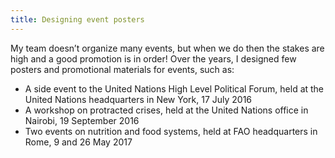 ```yaml
---
title: Designing event posters
---
```


My team doesn’t organize many events, but when we do then the stakes are high and a good promotion is in order! Over the years, I designed few posters and promotional materials for events, such as:
* A side event to the United Nations High Level Political Forum, held at the United Nations headquarters in New York, 17 July 2016
* A workshop on protracted crises, held at the United Nations office in Nairobi, 19 September 2016
* Two events on nutrition and food systems, held at FAO headquarters in Rome, 9 and 26 May 2017
